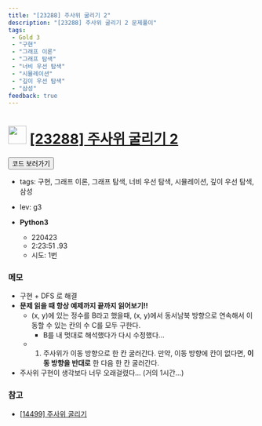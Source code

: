 ```yaml
---
title: "[23288] 주사위 굴리기 2"
description: "[23288] 주사위 굴리기 2 문제풀이"
tags: 
 - Gold 3
 - "구현"
 - "그래프 이론"
 - "그래프 탐색"
 - "너비 우선 탐색"
 - "시뮬레이션"
 - "깊이 우선 탐색"
 - "삼성"
feedback: true
---
```

<h1><img src="https://doky.space/assets/icpclev/g3.svg" height="37px"> <a href="http://icpc.me/23288" target="_blank">[23288] 주사위 굴리기 2</a></h1>

<a href="https://github.com/DokySp/acmicpc-practice/tree/master/23288"><button class="btn btn-info">코드 보러가기</button></a>

- tags: 구현, 그래프 이론, 그래프 탐색, 너비 우선 탐색, 시뮬레이션, 깊이 우선 탐색, 삼성
- lev: g3

- **Python3**
  - 220423
  - 2:23:51 .93
  - 시도: 1번

### 메모
 - 구현 + DFS 로 해결
 - **문제 읽을 때 항상 예제까지 끝까지 읽어보기!!**
    - (x, y)에 있는 정수를 B라고 했을때, (x, y)에서 동서남북 방향으로 연속해서 이동할 수 있는 칸의 수 C를 모두 구한다.
       - B를 내 멋대로 해석했다가 다시 수정했다...
    - 1. 주사위가 이동 방향으로 한 칸 굴러간다. 만약, 이동 방향에 칸이 없다면, **이동 방향을 반대로** 한 다음 한 칸 굴러간다.
 - 주사위 구현이 생각보다 너무 오래걸렸다... (거의 1시간...)

### 참고
 - [[14499] 주사위 굴리기](https://uhug.github.io/docs/14499)
